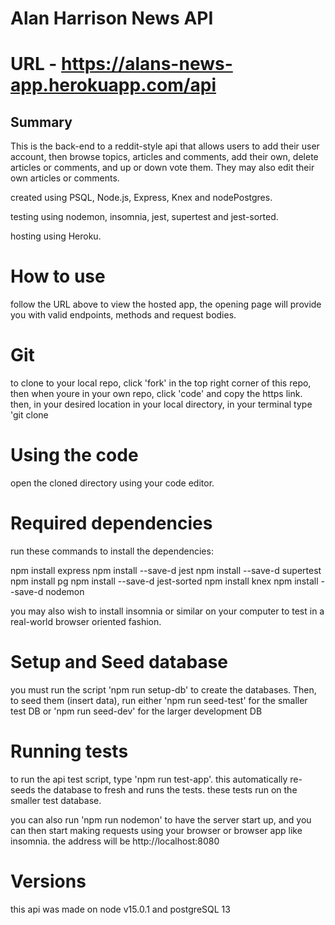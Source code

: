 # Alan Harrison News API

# URL - https://alans-news-app.herokuapp.com/api

## Summary

This is the back-end to a reddit-style api that allows users
to add their user account, then browse topics, articles and comments, add their own, delete articles or comments, and up
or down vote them. They may also edit their own articles or comments.

created using PSQL, Node.js, Express, Knex and nodePostgres.

testing using nodemon, insomnia, jest, supertest and jest-sorted.

hosting using Heroku.

# How to use

follow the URL above to view the hosted app, the opening page will provide you with valid endpoints, methods and request bodies.

# Git

to clone to your local repo, click 'fork' in the top right corner of this repo, then when youre in your own repo, click
'code' and copy the https link. then, in your desired location
in your local directory, in your terminal type
'git clone <copied URL>

# Using the code

open the cloned directory using your code editor.

# Required dependencies

run these commands to install the dependencies:

npm install express
npm install --save-d jest
npm install --save-d supertest
npm install pg
npm install --save-d jest-sorted
npm install knex
npm install --save-d nodemon

you may also wish to install insomnia or similar on your computer to test in a real-world browser oriented fashion.

# Setup and Seed database

you must run the script 'npm run setup-db' to create the databases. Then, to seed them (insert data), run either
'npm run seed-test' for the smaller test DB or
'npm run seed-dev' for the larger development DB

# Running tests

to run the api test script, type 'npm run test-app'.
this automatically re-seeds the database to fresh and
runs the tests. these tests run on the smaller test database.

you can also run 'npm run nodemon' to have the server start up, and you can then start making requests using your browser
or browser app like insomnia. the address will be
http://localhost:8080

# Versions

this api was made on node v15.0.1 and postgreSQL 13
